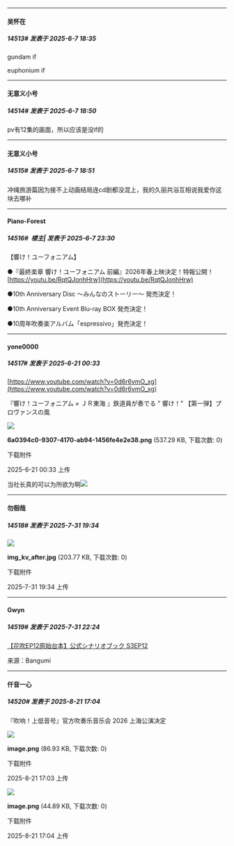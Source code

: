 ﻿
*****

####  吴怀在  
##### 14513#       发表于 2025-6-7 18:35

gundam if

euphonium if

*****

####  无意义小号  
##### 14514#       发表于 2025-6-7 18:50

pv有12集的画面，所以应该是没if的

*****

####  无意义小号  
##### 14515#       发表于 2025-6-7 18:51

冲绳旅游篇因为接不上动画结局连cd剧都没混上，我的久丽共浴互相说我爱你这块去哪补

*****

####  Piano-Forest  
##### 14516#         楼主| 发表于 2025-6-7 23:30

【響け！ユーフォニアム】

●『最終楽章 響け！ユーフォニアム 前編』2026年春上映決定！特報公開！
[https://youtu.be/RqtQJonhHrw](https://youtu.be/RqtQJonhHrw)

●10th Anniversary Disc 〜みんなのストーリー〜 発売決定！

●10th Anniversary Event Blu-ray BOX 発売決定！

●10周年吹奏楽アルバム「espressivo」発売決定！

*****

####  yone0000  
##### 14517#       发表于 2025-6-21 00:33

[https://www.youtube.com/watch?v=0d6r6vmO_xg](https://www.youtube.com/watch?v=0d6r6vmO_xg)

『響け！ユーフォニアム × ＪＲ東海 』鉄道員が奏でる " 響け！" 【第一弾】プロヴァンスの風

<img src="https://img.stage1st.com/forum/202506/21/003333dxxpeeexmvkxrrli.png" referrerpolicy="no-referrer">

<strong>6a0394c0-9307-4170-ab94-1456fe4e2e38.png</strong> (537.29 KB, 下载次数: 0)

下载附件

2025-6-21 00:33 上传

当社长真的可以为所欲为啊<img src="https://static.stage1st.com/image/smiley/face2017/068.png" referrerpolicy="no-referrer">

*****

####  勿徊哉  
##### 14518#       发表于 2025-7-31 19:34

<img src="https://img.stage1st.com/forum/202507/31/193414icgoqgml8ojho18l.jpg" referrerpolicy="no-referrer">

<strong>img_kv_after.jpg</strong> (203.77 KB, 下载次数: 0)

下载附件

2025-7-31 19:34 上传

*****

####  Gwyn  
##### 14519#       发表于 2025-7-31 22:24

[【花吹EP12原始台本】公式シナリオブック S3EP12](https://bgm.tv/blog/356583)

来源：Bangumi

*****

####  仟音一心  
##### 14520#       发表于 2025-8-21 17:04

『吹响！上低音号』官方吹奏乐音乐会 2026 上海公演决定 ​​​​

<img src="https://img.stage1st.com/forum/202508/21/170356tbottnqts90o2g30.png" referrerpolicy="no-referrer">

<strong>image.png</strong> (86.93 KB, 下载次数: 0)

下载附件

2025-8-21 17:03 上传

<img src="https://img.stage1st.com/forum/202508/21/170402fmc6cptxmc8zpc6c.png" referrerpolicy="no-referrer">

<strong>image.png</strong> (44.89 KB, 下载次数: 0)

下载附件

2025-8-21 17:04 上传

